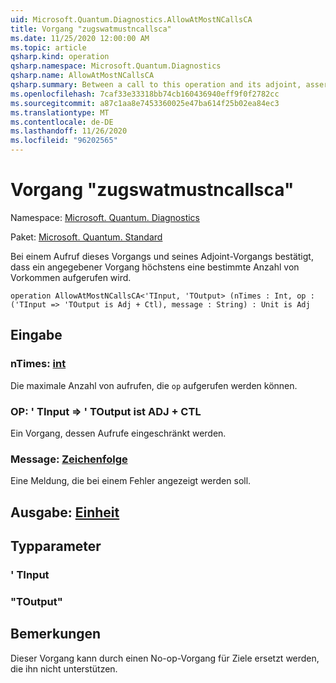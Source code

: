 ```yaml
---
uid: Microsoft.Quantum.Diagnostics.AllowAtMostNCallsCA
title: Vorgang "zugswatmustncallsca"
ms.date: 11/25/2020 12:00:00 AM
ms.topic: article
qsharp.kind: operation
qsharp.namespace: Microsoft.Quantum.Diagnostics
qsharp.name: AllowAtMostNCallsCA
qsharp.summary: Between a call to this operation and its adjoint, asserts that a given operation is called at most a certain number of times.
ms.openlocfilehash: 7caf33e33318bb74cb160436940eff9f0f2782cc
ms.sourcegitcommit: a87c1aa8e7453360025e47ba614f25b02ea84ec3
ms.translationtype: MT
ms.contentlocale: de-DE
ms.lasthandoff: 11/26/2020
ms.locfileid: "96202565"
---
```

# <a name="allowatmostncallsca-operation"></a>Vorgang "zugswatmustncallsca"

Namespace: [Microsoft. Quantum. Diagnostics](xref:Microsoft.Quantum.Diagnostics)

Paket: [Microsoft. Quantum. Standard](https://nuget.org/packages/Microsoft.Quantum.Standard)


Bei einem Aufruf dieses Vorgangs und seines Adjoint-Vorgangs bestätigt, dass ein angegebener Vorgang höchstens eine bestimmte Anzahl von Vorkommen aufgerufen wird.

```qsharp
operation AllowAtMostNCallsCA<'TInput, 'TOutput> (nTimes : Int, op : ('TInput => 'TOutput is Adj + Ctl), message : String) : Unit is Adj
```


## <a name="input"></a>Eingabe

### <a name="ntimes--int"></a>nTimes: [int](xref:microsoft.quantum.lang-ref.int)

Die maximale Anzahl von aufrufen, die `op` aufgerufen werden können.


### <a name="op--tinput--toutput--is-adj--ctl"></a>OP: ' TInput => ' TOutput ist ADJ + CTL

Ein Vorgang, dessen Aufrufe eingeschränkt werden.


### <a name="message--string"></a>Message: [Zeichenfolge](xref:microsoft.quantum.lang-ref.string)

Eine Meldung, die bei einem Fehler angezeigt werden soll.



## <a name="output--unit"></a>Ausgabe: [Einheit](xref:microsoft.quantum.lang-ref.unit)



## <a name="type-parameters"></a>Typparameter

### <a name="tinput"></a>' TInput


### <a name="toutput"></a>"TOutput"



## <a name="remarks"></a>Bemerkungen

Dieser Vorgang kann durch einen No-op-Vorgang für Ziele ersetzt werden, die ihn nicht unterstützen.